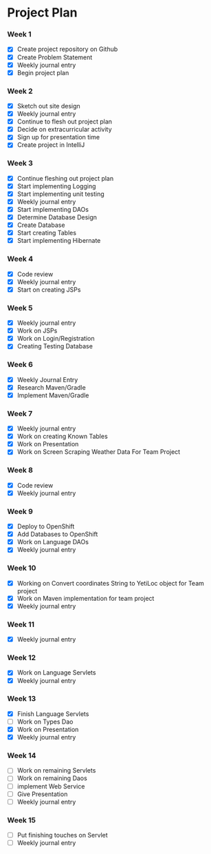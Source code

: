 # Project Plan

### Week 1
- [X] Create project repository on Github
- [X] Create Problem Statement
- [X] Weekly journal entry
- [X] Begin project plan

### Week 2
- [X] Sketch out site design
- [X] Weekly journal entry
- [X] Continue to flesh out project plan
- [X] Decide on extracurricular activity 
- [X] Sign up for presentation time
- [X] Create project in IntelliJ

### Week 3
- [X] Continue fleshing out project plan
- [X] Start implementing Logging
- [X] Start implementing unit testing
- [X] Weekly journal entry
- [X] Start implementing DAOs
- [X] Determine Database Design
- [X] Create Database
- [X] Start creating Tables
- [X] Start implementing Hibernate

### Week 4
- [X] Code review
- [X] Weekly journal entry
- [X] Start on creating JSPs

### Week 5
- [X] Weekly journal entry
- [X] Work on JSPs
- [X] Work on Login/Registration
- [X] Creating Testing Database 

### Week 6
- [X] Weekly Journal Entry
- [X] Research Maven/Gradle
- [X] Implement Maven/Gradle

### Week 7
- [X] Weekly journal entry
- [X] Work on creating Known Tables
- [X] Work on Presentation
- [X] Work on Screen Scraping Weather Data For Team Project

### Week 8
- [X] Code review
- [X] Weekly journal entry

### Week 9
- [X] Deploy to OpenShift
- [X] Add Databases to OpenShift
- [X] Work on Language DAOs
- [X] Weekly journal entry

### Week 10
- [X] Working on Convert coordinates String to YetiLoc object for Team project
- [X] Work on Maven implementation for team project
- [X] Weekly journal entry

### Week 11
- [X] Weekly journal entry

### Week 12
- [X] Work on Language Servlets
- [X] Weekly journal entry

### Week 13
- [X] Finish Language Servlets
- [ ] Work on Types Dao
- [X] Work on Presentation
- [X] Weekly journal entry

### Week 14
- [ ] Work on remaining Servlets
- [ ] Work on remaining Daos
- [ ] implement Web Service
- [ ] Give Presentation
- [ ] Weekly journal entry

### Week 15
- [ ] Put finishing touches on Servlet
- [ ] Weekly journal entry
